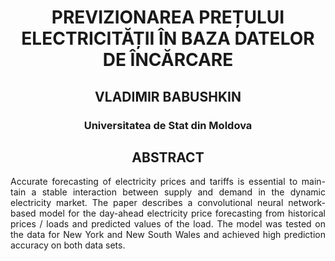 <div align="center"> 
  
# PREVIZIONAREA PREȚULUI ELECTRICITĂȚII ÎN BAZA DATELOR DE ÎNCĂRCARE
  
## VLADIMIR BABUSHKIN
  
### Universitatea de Stat din Moldova
  
## ABSTRACT
</div>
<div align="justify"> 
Accurate forecasting of electricity prices and tariffs is essential to main- tain a stable interaction between supply and demand in the dynamic electricity market. The paper describes a convolutional neural network-based model for the day-ahead electricity price forecasting from historical prices / loads and predicted values of the load. The model was tested on the data for New York and New South Wales and achieved high prediction accuracy on both data sets.
</div>  
  
  
